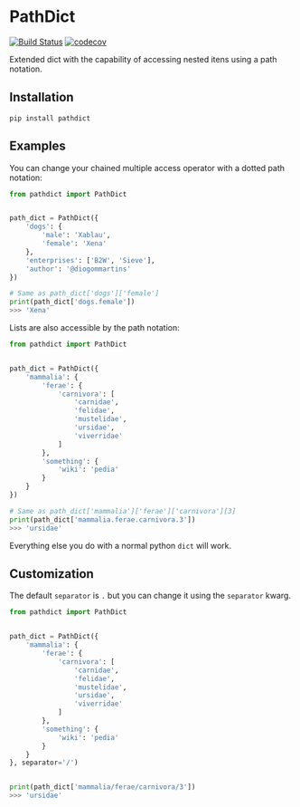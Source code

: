 # PathDict

[![Build Status](https://travis-ci.org/diogommartins/simple_json_logger.svg?branch=master)](https://travis-ci.org/diogommartins/pathdict)
[![codecov](https://codecov.io/gh/diogommartins/simple_json_logger/branch/master/graph/badge.svg)](https://codecov.io/gh/diogommartins/pathdict)

Extended dict with the capability of accessing nested itens using a path notation.

## Installation

```
pip install pathdict
```

## Examples

You can change your chained multiple access operator with a dotted path notation:

```python
from pathdict import PathDict


path_dict = PathDict({
    'dogs': {
        'male': 'Xablau',
        'female': 'Xena'
    },
    'enterprises': ['B2W', 'Sieve'],
    'author': '@diogommartins'
})

# Same as path_dict['dogs']['female']
print(path_dict['dogs.female'])
>>> 'Xena'
```

Lists are also accessible by the path notation:

```python
from pathdict import PathDict


path_dict = PathDict({
    'mammalia': {
        'ferae': {
            'carnivora': [
                'carnidae',
                'felidae',
                'mustelidae',
                'ursidae',
                'viverridae'
            ]       
        },
        'something': {
            'wiki': 'pedia'
        }
    }
})

# Same as path_dict['mammalia']['ferae']['carnivora'][3]
print(path_dict['mammalia.ferae.carnivora.3'])
>>> 'ursidae'
```

Everything else you do with a normal python `dict` will work.

## Customization

The default `separator` is `.` but you can change it using the `separator` kwarg.

```python
from pathdict import PathDict


path_dict = PathDict({
    'mammalia': {
        'ferae': {
            'carnivora': [
                'carnidae',
                'felidae',
                'mustelidae',
                'ursidae',
                'viverridae'
            ]
        },
        'something': {
            'wiki': 'pedia'
        }
    }
}, separator='/')


print(path_dict['mammalia/ferae/carnivora/3'])
>>> 'ursidae'
```

